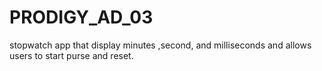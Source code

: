 # PRODIGY_AD_03
stopwatch app that display minutes ,second, and milliseconds  and allows users to start purse and reset.
